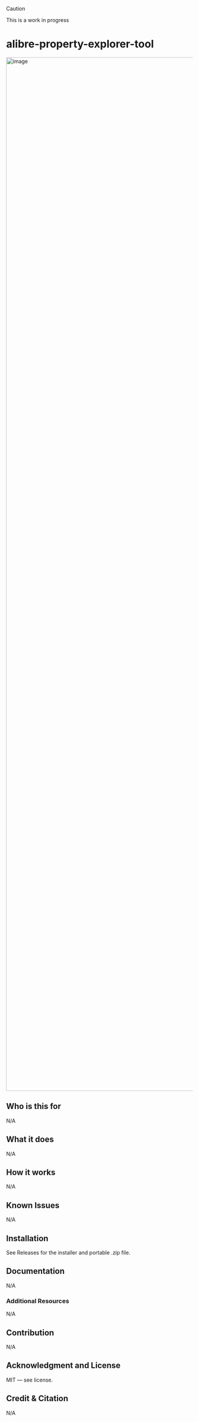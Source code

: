 > [!CAUTION]
> This is a work in progress

# alibre-property-explorer-tool

<img width="5120" height="2784" alt="image" src="https://github.com/user-attachments/assets/f625c569-87f2-4212-89dc-e9ac84a7e1c8" />

## Who is this for

N/A

## What it does

N/A

## How it works

N/A

## Known Issues

N/A

## Installation

See Releases for the installer and portable .zip file.

## Documentation

N/A

### Additional Resources

N/A

## Contribution

N/A

## Acknowledgment and License

MIT — see license.

## Credit & Citation

N/A

